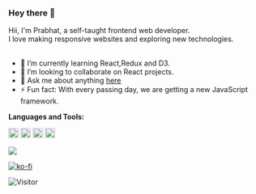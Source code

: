 ### Hey there 👋
<!--
**thisispratt/thisispratt** is a ✨ _special_ ✨ repository because its `README.md` (this file) appears on your GitHub profile.

Here are some ideas to get you started:

- 🔭 I’m currently working on ...
- 🌱 I’m currently learning ...
- 👯 I’m looking to collaborate on ...
- 🤔 I’m looking for help with ...
- 💬 Ask me about ...
- 📫 How to reach me: ...
- 😄 Pronouns: ...
- ⚡ Fun fact: ...
-->

Hii, I'm Prabhat, a self-taught frontend web developer. <br />
I love making responsive websites and exploring new technologies. 
<br />
<br />
- 🌱 I’m currently learning React,Redux and D3.
- 👯 I’m looking to collaborate on React projects.
- 💬 Ask me about anything [here](https://twitter.com/thisis_pratt)
- ⚡ Fun fact: With every passing day, we are getting a new JavaScript framework.

**Languages and Tools:**

<code><img height="20" title="BootStrap" src="https://github.com/thisispratt/thisispratt/blob/master/assets/bootstrap.png"></code>
<code><img height="20" title="JavaScript" src="https://github.com/thisispratt/thisispratt/blob/master/assets/javascript.png"></code>
<code><img height="20" title="React" src="https://github.com/thisispratt/thisispratt/blob/master/assets/react.png"></code>
<code><img height="20" title="NodeJS" src="https://github.com/thisispratt/thisispratt/blob/master/assets/nodejs.png"></code>
<!--
<img align = "left" src = "https://github-readme-stats.vercel.app/api/top-langs/?username=thisispratt&title_color=0984e&text_color=fff&bg_color=151515&hide=c++, php" />
-->

<!--Prabhat's Github Stats -->
<img src = "https://github-readme-stats.vercel.app/api?username=thisispratt&show_icons=true&title_color=0984e3&icon_color=79ff97&text_color=fff&bg_color=151515&line_height=27&hide=stars" />

[![ko-fi](https://www.ko-fi.com/img/githubbutton_sm.svg)](https://ko-fi.com/S6S42C8SU)

![Visitor](https://visitor-badge.laobi.icu/badge?page_id=thisispratt.thisispratt)
